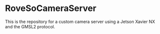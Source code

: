 # RoveSoCameraServer

This is the repository for a custom camera server using a Jetson Xavier NX and the GMSL2 protocol.